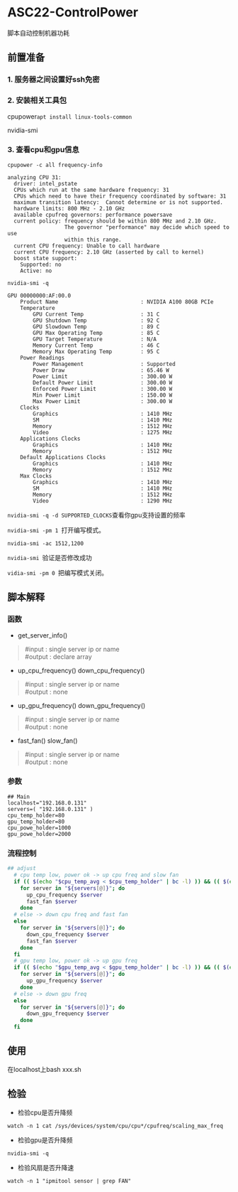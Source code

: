 # ASC22-ControlPower
脚本自动控制机器功耗

## 前置准备
### 1. 服务器之间设置好ssh免密
### 2. 安装相关工具包
cpupower```apt install linux-tools-common```

nvidia-smi
### 3. 查看cpu和gpu信息
```cpupower -c all frequency-info```
```
analyzing CPU 31:
  driver: intel_pstate
  CPUs which run at the same hardware frequency: 31
  CPUs which need to have their frequency coordinated by software: 31
  maximum transition latency:  Cannot determine or is not supported.
  hardware limits: 800 MHz - 2.10 GHz
  available cpufreq governors: performance powersave
  current policy: frequency should be within 800 MHz and 2.10 GHz.
                  The governor "performance" may decide which speed to use
                  within this range.
  current CPU frequency: Unable to call hardware
  current CPU frequency: 2.10 GHz (asserted by call to kernel)
  boost state support:
    Supported: no
    Active: no
```
```nvidia-smi -q```
```
GPU 00000000:AF:00.0
    Product Name                          : NVIDIA A100 80GB PCIe
    Temperature
        GPU Current Temp                  : 31 C
        GPU Shutdown Temp                 : 92 C
        GPU Slowdown Temp                 : 89 C
        GPU Max Operating Temp            : 85 C
        GPU Target Temperature            : N/A
        Memory Current Temp               : 46 C
        Memory Max Operating Temp         : 95 C
    Power Readings
        Power Management                  : Supported
        Power Draw                        : 65.46 W
        Power Limit                       : 300.00 W
        Default Power Limit               : 300.00 W
        Enforced Power Limit              : 300.00 W
        Min Power Limit                   : 150.00 W
        Max Power Limit                   : 300.00 W
    Clocks
        Graphics                          : 1410 MHz
        SM                                : 1410 MHz
        Memory                            : 1512 MHz
        Video                             : 1275 MHz
    Applications Clocks
        Graphics                          : 1410 MHz
        Memory                            : 1512 MHz
    Default Applications Clocks
        Graphics                          : 1410 MHz
        Memory                            : 1512 MHz
    Max Clocks
        Graphics                          : 1410 MHz
        SM                                : 1410 MHz
        Memory                            : 1512 MHz
        Video                             : 1290 MHz
```
```nvidia-smi -q -d SUPPORTED_CLOCKS```查看你gpu支持设置的频率

```nvidia-smi -pm 1 ```打开编写模式。

```nvidia-smi -ac 1512,1200```

```nvidia-smi ```验证是否修改成功

```vidia-smi -pm 0 ```把编写模式关闭。

## 脚本解释
### 函数
* get_server_info()
> #input : single server ip or name\
> #output : declare array

* up_cpu_frequency() down_cpu_frequency()
> #input : single server ip or name\
> #output : none

* up_gpu_frequency() down_gpu_frequency()
> #input : single server ip or name\
> #output : none

* fast_fan() slow_fan()
> #input : single server ip or name\
> #output : none

### 参数
```
## Main
localhost="192.168.0.131"
servers=( "192.168.0.131" )
cpu_temp_holder=80
gpu_temp_holder=80
cpu_powe_holder=1000
gpu_powe_holder=2000
```

### 流程控制
```bash
## adjust
  # cpu temp low, power ok -> up cpu freq and slow fan
  if (( $(echo "$cpu_temp_avg < $cpu_temp_holder" | bc -l) )) && (( $(echo "$cpu_powe_sum < $cpu_powe_holder" | bc -l) )); then
    for server in "${servers[@]}"; do
      up_cpu_frequency $server
      fast_fan $server
    done
  # else -> down cpu freq and fast fan
  else
    for server in "${servers[@]}"; do
      down_cpu_frequency $server
      fast_fan $server
    done
  fi
  # gpu temp low, power ok -> up gpu freq
  if (( $(echo "$gpu_temp_avg < $gpu_temp_holder" | bc -l) )) && (( $(echo "$gpu_powe_sum < $gpu_powe_holder" | bc -l) )); then
    for server in "${servers[@]}"; do
      up_gpu_frequency $server
    done
  # else -> down gpu freq
  else
    for server in "${servers[@]}"; do
      down_gpu_frequency $server
    done
  fi
```

## 使用
在localhost上bash xxx.sh

## 检验
* 检验cpu是否升降频
```
watch -n 1 cat /sys/devices/system/cpu/cpu*/cpufreq/scaling_max_freq
```
* 检验gpu是否升降频
```
nvidia-smi -q
```
* 检验风扇是否升降速
```
watch -n 1 "ipmitool sensor | grep FAN"
```